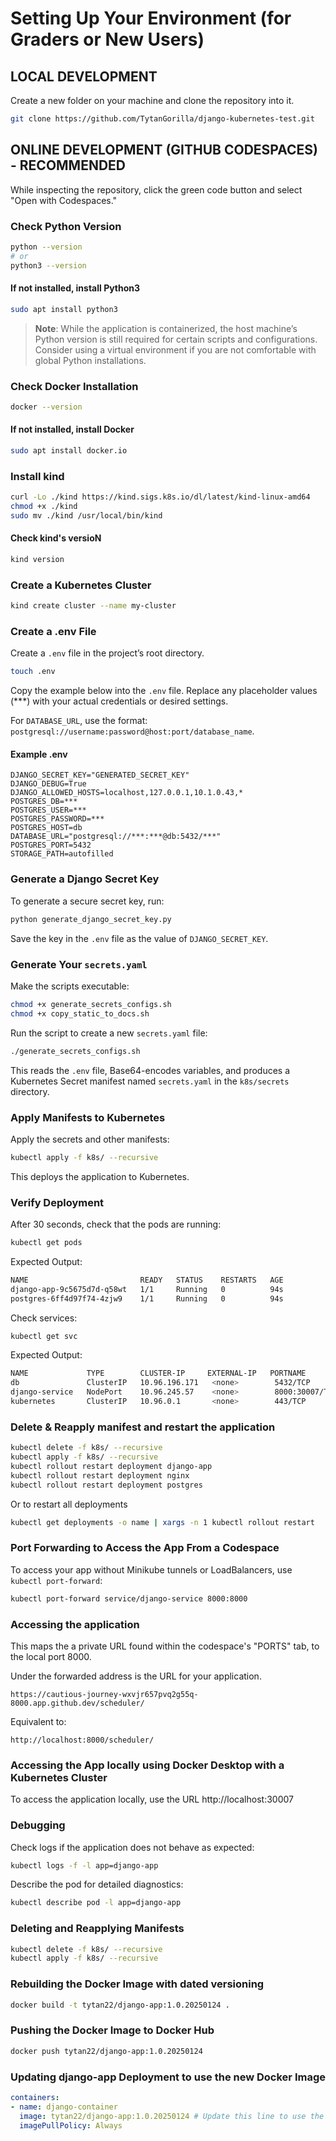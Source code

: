 # Setting Up Your Environment (for Graders or New Users)

## LOCAL DEVELOPMENT
Create a new folder on your machine and clone the repository into it.
```bash
git clone https://github.com/TytanGorilla/django-kubernetes-test.git
```

## ONLINE DEVELOPMENT (GITHUB CODESPACES) - RECOMMENDED
While inspecting the repository, click the green code button and select "Open with Codespaces."

### Check Python Version
```bash
python --version
# or
python3 --version
```
#### If not installed, install Python3
```bash
sudo apt install python3
```
> **Note**: While the application is containerized, the host machine’s Python version is still required for certain scripts and configurations. Consider using a virtual environment if you are not comfortable with global Python installations.

### Check Docker Installation
```bash
docker --version
```
#### If not installed, install Docker
```bash
sudo apt install docker.io
```

### Install kind
```bash
curl -Lo ./kind https://kind.sigs.k8s.io/dl/latest/kind-linux-amd64
chmod +x ./kind
sudo mv ./kind /usr/local/bin/kind
```

#### Check kind's versioN
```bash
kind version
```

### Create a Kubernetes Cluster
```bash
kind create cluster --name my-cluster
```

### Create a .env File
Create a `.env` file in the project’s root directory.
```bash
touch .env
```
Copy the example below into the `.env` file. Replace any placeholder values (***) with your actual credentials or desired settings.

For `DATABASE_URL`, use the format: `postgresql://username:password@host:port/database_name`.

#### Example .env
```
DJANGO_SECRET_KEY="GENERATED_SECRET_KEY"
DJANGO_DEBUG=True
DJANGO_ALLOWED_HOSTS=localhost,127.0.0.1,10.1.0.43,*
POSTGRES_DB=***
POSTGRES_USER=***
POSTGRES_PASSWORD=***
POSTGRES_HOST=db
DATABASE_URL="postgresql://***:***@db:5432/***"
POSTGRES_PORT=5432
STORAGE_PATH=autofilled
```

### Generate a Django Secret Key
To generate a secure secret key, run:
```bash
python generate_django_secret_key.py
```
Save the key in the `.env` file as the value of `DJANGO_SECRET_KEY`.

### Generate Your `secrets.yaml`
Make the scripts executable:
```bash
chmod +x generate_secrets_configs.sh
chmod +x copy_static_to_docs.sh
```
Run the script to create a new `secrets.yaml` file:
```bash
./generate_secrets_configs.sh
```
This reads the `.env` file, Base64-encodes variables, and produces a Kubernetes Secret manifest named `secrets.yaml` in the `k8s/secrets` directory.

### Apply Manifests to Kubernetes
Apply the secrets and other manifests:
```bash
kubectl apply -f k8s/ --recursive
```
This deploys the application to Kubernetes.

### Verify Deployment
After 30 seconds, check that the pods are running:
```bash
kubectl get pods
```
Expected Output:
```bash
NAME                         READY   STATUS    RESTARTS   AGE
django-app-9c5675d7d-q58wt   1/1     Running   0          94s
postgres-6ff4d97f74-4zjw9    1/1     Running   0          94s
```
Check services:
```bash
kubectl get svc
```
Expected Output:
```bash
NAME             TYPE        CLUSTER-IP     EXTERNAL-IP   PORTNAME             TYPE        CLUSTER-IP      EXTERNAL-IP   PORT(S)          AGE
db               ClusterIP   10.96.196.171   <none>        5432/TCP         54s
django-service   NodePort    10.96.245.57    <none>        8000:30007/TCP   54s
kubernetes       ClusterIP   10.96.0.1       <none>        443/TCP          2m53s
```

### Delete & Reapply manifest and restart the application
```bash
kubectl delete -f k8s/ --recursive
kubectl apply -f k8s/ --recursive
kubectl rollout restart deployment django-app
kubectl rollout restart deployment nginx
kubectl rollout restart deployment postgres
```
Or to restart all deployments
```bash
kubectl get deployments -o name | xargs -n 1 kubectl rollout restart
```

### Port Forwarding to Access the App From a Codespace
To access your app without Minikube tunnels or LoadBalancers, use `kubectl port-forward`:
```bash
kubectl port-forward service/django-service 8000:8000
```

### Accessing the application
This maps the a private URL found within the codespace's "PORTS" tab, to the local port 8000.

Under the forwarded address is the URL for your application.
```example of port forwarding from a codespace
https://cautious-journey-wxvjr657pvq2g55q-8000.app.github.dev/scheduler/
```
Equivalent to:
```example of port forwarding from a local host
http://localhost:8000/scheduler/
```

### Accessing the App locally using Docker Desktop with a Kubernetes Cluster
To access the application locally, use the URL http://localhost:30007

### Debugging
Check logs if the application does not behave as expected:
```bash
kubectl logs -f -l app=django-app
```
Describe the pod for detailed diagnostics:
```bash
kubectl describe pod -l app=django-app
```

### Deleting and Reapplying Manifests
```bash
kubectl delete -f k8s/ --recursive
kubectl apply -f k8s/ --recursive
```

### Rebuilding the Docker Image with dated versioning
```bash
docker build -t tytan22/django-app:1.0.20250124 .
```
### Pushing the Docker Image to Docker Hub
```bash
docker push tytan22/django-app:1.0.20250124
```
### Updating django-app Deployment to use the new Docker Image
```yaml
containers:
- name: django-container
  image: tytan22/django-app:1.0.20250124 # Update this line to use the new image that is dated
  imagePullPolicy: Always
```

